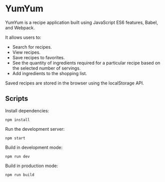 # YumYum

YumYum is a recipe application built using JavaScript ES6 features, Babel, and Webpack.

It allows users to:

- Search for recipes.
- View recipes.
- Save recipes to favorites.
- See the quantity of ingredients required for a particular recipe based on the selected number of servings.
- Add ingredients to the shopping list.

Saved recipes are stored in the browser using the localStorage API.

## Scripts

Install dependencies:

    npm install

Run the development server:

    npm start

Build in development mode:

    npm run dev

Build in production mode:

    npm run build
